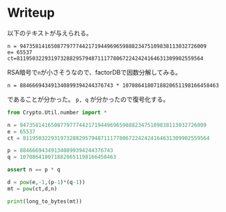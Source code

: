 # Writeup

以下のテキストが与えられる。

```
n = 947358141650877977744217194496965988823475109838113032726009
e= 65537
ct=811950322931973288295794871117780672242424164631309902559564
```

RSA暗号で`n`が小さそうなので、factorDBで因数分解してみる。

```
n = 884666943491340899394244376743 * 1070864180718820651198166458463
```

であることが分かった。 `p, q` が分かったので復号化する。

```py
from Crypto.Util.number import *

n = 947358141650877977744217194496965988823475109838113032726009
e = 65537
ct = 811950322931973288295794871117780672242424164631309902559564

p = 884666943491340899394244376743
q = 1070864180718820651198166458463

assert n == p * q

d = pow(e,-1,(p-1)*(q-1))
mt = pow(ct,d,n)

print(long_to_bytes(mt))
```

<!-- bcactf{rsa_factoring} -->
